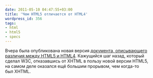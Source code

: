 ```yaml
---
date: 2011-05-10 04:47:55+03:00
title: 'Чем HTML5 отличается от HTML4'
wordpress_id: 356
tags:
- html
- html5
- specs
---
```


Вчера была опубликована новая версия [документа, описывающего различия между HTML5 и HTML4][1]. Кажущийся шаг назад, который сделал W3C, отказавшись от XHTML в пользу новой версии HTML5, на самом деле оказался ещё большим прорывом, чем когда-то был XHTML.

[1]: http://dev.w3.org/html5/html4-differences/
